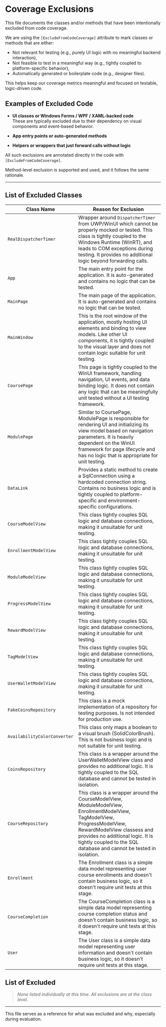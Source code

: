 # Coverage Exclusions

This file documents the classes and/or methods that have been intentionally excluded from code coverage.

We are using the `[ExcludeFromCodeCoverage]` attribute to mark classes or methods that are either:

- Not relevant for testing (e.g., purely UI logic with no meaningful backend interaction),
- Not feasible to test in a meaningful way (e.g., tightly coupled to platform-specific behavior),
- Automatically generated or boilerplate code (e.g., designer files).

This helps keep our coverage metrics meaningful and focused on testable, logic-driven code.

## Examples of Excluded Code

- **UI classes or Windows Forms / WPF / XAML-backed code**  
  These are typically excluded due to their dependency on visual components and event-based behavior.

- **App entry points or auto-generated methods**

- **Helpers or wrappers that just forward calls without logic**

All such exclusions are annotated directly in the code with `[ExcludeFromCodeCoverage]`.

Method-level exclusion is supported and used, and it follows the same rationale.

---

## List of Excluded Classes

| Class Name                            | Reason for Exclusion                                                                                   |
|--------------------------------------|--------------------------------------------------------------------------------------------------------|
| `RealDispatcherTimer`                | Wrapper around `DispatcherTimer` from UWP/WinUI which cannot be properly mocked or tested. This class is tightly coupled to the Windows Runtime (WinRT), and leads to COM exceptions during testing. It provides no additional logic beyond forwarding calls. |
| `App`								   | The main entry point for the application. It is auto-generated and contains no logic that can be tested. |
| `MainPage`                           | The main page of the application. It is auto-generated and contains no logic that can be tested. |
| `MainWindow`						   | This is the root window of the application, mostly hosting UI elements and binding to view models. Like other UI components, it is tightly coupled to the visual layer and does not contain logic suitable for unit testing. |
| `CoursePage`						   | This page is tightly coupled to the WinUI framework, handling navigation, UI events, and data binding logic. It does not contain any logic that can be meaningfully unit tested without a UI testing framework. |
| `ModulePage`						   | Similar to CoursePage, ModulePage is responsible for rendering UI and initializing its view model based on navigation parameters. It is heavily dependent on the WinUI framework for page lifecycle and has no logic that is appropriate for unit testing. |
| `DataLink`						   | Provides a static method to create a SqlConnection using a hardcoded connection string. Contains no business logic and is tightly coupled to platform-specific and environment-specific configurations.|
| `CourseModelView`					   | This class tightly couples SQL logic and database connections, making it unsuitable for unit testing. |
| `EnrollmentModelView`				   | This class tightly couples SQL logic and database connections, making it unsuitable for unit testing. |
| `ModuleModelView`					   | This class tightly couples SQL logic and database connections, making it unsuitable for unit testing. |
| `ProgressModelView`				   | This class tightly couples SQL logic and database connections, making it unsuitable for unit testing. |
| `RewardModelView`					   | This class tightly couples SQL logic and database connections, making it unsuitable for unit testing. |
| `TagModelView`					   | This class tightly couples SQL logic and database connections, making it unsuitable for unit testing. |
| `UserWalletModelView` 			   | This class tightly couples SQL logic and database connections, making it unsuitable for unit testing. |
| `FakeCoinsRepository`				   | This class is a mock implementation of a repository for testing purposes. Is not intended for production use. |
| `AvailabilityColorConverter`		   | This class only maps a boolean to a visual brush (SolidColorBrush). This is not business logic and is not suitable for unit testing. |
| `CoinsRepository`					   | This class is a wrapper around the UserWalletModelView class and provides no additional logic. It is tightly coupled to the SQL database and cannot be tested in isolation. |
| `CourseRepository`				   | This class is a wrapper around the CourseModelView, ModuleModelView, EnrollmentModelView, TagModelView, ProgressModelView, RewardModelView classess and provides no additional logic. It is tightly coupled to the SQL database and cannot be tested in isolation. |
| `Enrollment`                         | The Enrollment class is a simple data model representing user course enrollments and doesn't contain business logic, so it doesn't require unit tests at this stage.|
| `CourseCompletion` 				   | The CourseCompletion class is a simple data model representing course completion status and doesn't contain business logic, so it doesn't require unit tests at this stage.|
| `User`							   | The User class is a simple data model representing user information and doesn't contain business logic, so it doesn't require unit tests at this stage.|
## List of Excluded 

> *None listed individually at this time. All exclusions are at the class level.*

---

This file serves as a reference for what was excluded and why, especially during evaluation.
